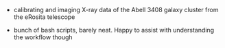 - calibrating and imaging X-ray data of the Abell 3408 galaxy cluster from the eRosita telescope

- bunch of bash scripts, barely neat. Happy to assist with understanding the workflow though

